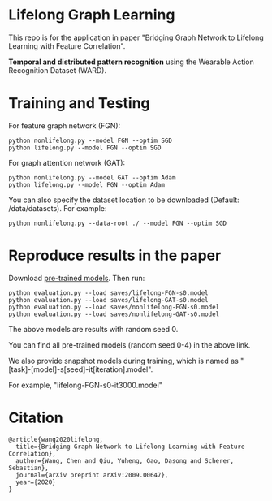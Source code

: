 # Lifelong Graph Learning

   This repo is for the application in paper "Bridging Graph Network to Lifelong
   Learning with Feature Correlation".

   **Temporal and distributed pattern recognition** using
   the Wearable Action Recognition Dataset (WARD).

# Training and Testing

   For feature graph network (FGN):

    python nonlifelong.py --model FGN --optim SGD
    python lifelong.py --model FGN --optim SGD

   For graph attention network (GAT):

    python nonlifelong.py --model GAT --optim Adam
    python lifelong.py --model FGN --optim Adam

   You can also specify the dataset location to be downloaded (Default: /data/datasets). For example:

    python nonlifelong.py --data-root ./ --model FGN --optim SGD

# Reproduce results in the paper

   Download [pre-trained models](https://github.com/wang-chen/graph-action-recognition/releases/download/v1.0/saves.zip). Then run:
   
    python evaluation.py --load saves/lifelong-FGN-s0.model
    python evaluation.py --load saves/lifelong-GAT-s0.model
    python evaluation.py --load saves/nonlifelong-FGN-s0.model
    python evaluation.py --load saves/nonlifelong-GAT-s0.model

   The above models are results with random seed 0.

   You can find all pre-trained models (random seed 0-4) in the above link.
   
   We also provide snapshot models during training, which is named as "[task]-[model]-s[seed]-it[iteration].model". 
   
   For example, "lifelong-FGN-s0-it3000.model"


# Citation

    @article{wang2020lifelong,
      title={Bridging Graph Network to Lifelong Learning with Feature Correlation},
      author={Wang, Chen and Qiu, Yuheng, Gao, Dasong and Scherer, Sebastian},
      journal={arXiv preprint arXiv:2009.00647},
      year={2020}
    }
